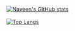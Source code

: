 [![Naveen's GitHub stats](https://github-readme-stats.vercel.app/api?username=NaveenTayyebi&bg_color=270,5151FF,E0E0FF)](https://github.com/NaveenTayyebi/github-readme-stats)
<br><br>
[![Top Langs](https://github-readme-stats.vercel.app/api/top-langs/?username=NaveenTayyebi&langs_count=8)](https://github.com/NaveenTayyebi/github-readme-stats)
